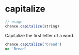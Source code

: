 # capitalize

```js
// usage
chance.capitalize(string)
```

Capitalize the first letter of a word.

```js
chance.capitalize('bread')
=> 'Bread'
```
